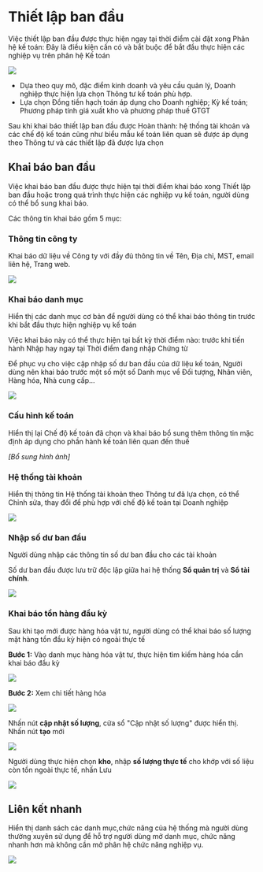# **Thiết lập ban đầu**

Việc thiết lập ban đầu được thực hiện ngay tại thời điểm cài đặt xong Phân hệ kế toán: Đây là điều kiện cần có và bắt buộc để bắt đầu thực hiện các nghiệp vụ trên phân hệ Kế toán

![](images/fin_ThietLapBanDau.png)

- Dựa theo quy mô, đặc điểm kinh doanh và yêu cầu quản lý, Doanh nghiệp thực hiện lựa chọn Thông tư kế toán phù hợp.
- Lựa chọn Đồng tiền hạch toán áp dụng cho Doanh nghiệp; Kỳ kế toán; Phương pháp tính giá xuất kho và phương pháp thuế GTGT

Sau khi khai báo thiết lập ban đầu được Hoàn thành: hệ thống tài khoản và các chế độ kế toán cũng như biểu mẫu kế toán liên quan sẽ được áp dụng theo Thông tư và các thiết lập đã được lựa chọn 

## **Khai báo ban đầu**

Việc khai báo ban đầu được thực hiện tại thời điểm khai báo xong Thiết lập ban đầu hoặc trong quá trình thực hiện các nghiệp vụ kế toán, người dùng có thể bổ sung khai báo.

Các thông tin khai báo gồm 5 mục:

### **Thông tin công ty**

Khai báo dữ liệu về Công ty với đầy đủ thông tin về Tên, Địa chỉ, MST, email liên hệ, Trang web. 

![](images/fin_ThietLap_CongTy.png)

### **Khai báo danh mục**

Hiển thị các danh mục cơ bản để người dùng có thể khai báo thông tin trước khi bắt đầu thực hiện nghiệp vụ kế toán

Việc khai báo này có thể thực hiện tại bất kỳ thời điểm nào: trước khi tiến hành Nhập hay ngay tại Thời điểm đang nhập Chứng từ

Để phục vụ cho việc cập nhập số dư ban đầu của dữ liệu kế toán, Người dùng nên khai báo trước một số một số Danh mục về Đối tượng, Nhân viên, Hàng hóa, Nhà cung cấp...

![](images/fin_ThietLap_DanhMuc.png)

### **Cấu hình kế toán**

Hiển thị lại Chế độ kế toán đã chọn và khai báo bổ sung thêm thông tin mặc định áp dụng cho phần hành kế toán liên quan đến thuế

*[Bổ sung hình ảnh]*

### **Hệ thống tài khoản**

Hiển thị thông tin Hệ thống tài khoản theo Thông tư đã lựa chọn, có thể Chỉnh sửa, thay đổi để phù hợp với chế độ kế toán tại Doanh nghiệp

![](images/fin_ThietLap_TaiKhoan.png)

### **Nhập số dư ban đầu**

Người dùng nhập các thông tin số dư ban đầu cho các tài khoản 

Số dư ban đầu được lưu trữ độc lập giữa hai hệ thống **Sổ quản trị** và **Sổ tài chính**.

![](images/fin_ThietLap_SoDuBanDau.png)

### Khai báo tồn hàng đầu kỳ

Sau khi tạo mới được hàng hóa vật tư, người dùng có thể khai báo số lượng mặt hàng tồn đầu kỳ hiện có ngoài thực tế

**Bước 1:** Vào danh mục hàng hóa vật tư, thực hiện tìm kiếm hàng hóa cần khai báo đầu kỳ

![](images/fin_danhmuc_hh_timkiem.png)

**Bước 2:** Xem chi tiết hàng hóa

![](images/fin_danhmuc_hh_capnhat.png)

Nhấn nút **cập nhật số lượng**, cửa sổ "Cập nhật số lượng" được hiển thị. Nhấn nút **tạo** mới

![](images/fin_danhmuc_hh_cn_tao.png)

Người dùng thực hiện chọn **kho**, nhập **số lượng thực tế** cho khớp với số liệu còn tồn ngoài thực tế, nhấn Lưu

![](images/fin_danhmuc_hh_cn_luu.png)

## Liên kết nhanh

Hiển thị danh sách các danh mục,chức năng của hệ thống mà người dùng thường xuyên sử dụng để hỗ trợ người dùng mở danh mục, chức năng nhanh hơn mà không cần mở phân hệ chức năng nghiệp vụ.

![](images/LKN_01.png)
